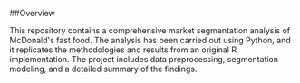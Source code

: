 ##Overview

This repository contains a comprehensive market segmentation analysis of McDonald's fast food. The analysis has been carried out using Python, and it replicates the methodologies and results from an original R implementation. The project includes data preprocessing, segmentation modeling, and a detailed summary of the findings.
